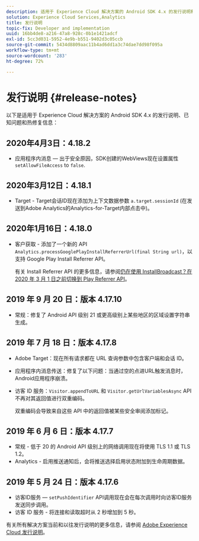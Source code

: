 ```yaml
---
description: 适用于 Experience Cloud 解决方案的 Android SDK 4.x 的发行说明和已知问题。
solution: Experience Cloud Services,Analytics
title: 发行说明
topic-fix: Developer and implementation
uuid: 16bb4de8-a216-47a8-928c-0b1e1421adcf
exl-id: 5cc3d031-5952-4e9b-b551-9402d3c05ccb
source-git-commit: 5434d8809aac11b4ad6dd1a3c74dae7dd98f095a
workflow-type: tm+mt
source-wordcount: '283'
ht-degree: 72%

---
```


# 发行说明 {#release-notes}

以下是适用于 Experience Cloud 解决方案的 Android SDK 4.x 的发行说明、已知问题和热修复信息：

## 2020年4月3日：4.18.2

* 应用程序内消息 — 出于安全原因，SDK创建的WebViews现在设置属性 `setAllowFileAccess` to `false`.

## 2020年3月12日：4.18.1

* Target - Target会话ID现在添加为上下文数据参数 `a.target.sessionId` (在发送到Adobe Analytics的Analytics-for-Target内部点击中)。

## 2020年1月16日：4.18.0

* 客户获取 - 添加了一个新的 API `Analytics.processGooglePlayInstallReferrerUrl(final String url)`，以支持 Google Play Install Referrer API。

   有关 Install Referrer API 的更多信息，请参阅[仍在使用 InstallBroadcast？在 2020 年 3 月 1 日之前切换到 Play Referrer API](https://android-developers.googleblog.com/2019/11/still-using-installbroadcast-switch-to.html)。

## 2019 年 9 月 20 日：版本 4.17.10

* 常规：修复了 Android API 级别 21 或更高级别上某些地区的区域设置字符串生成。

## 2019 年 7 月 18 日：版本 4.17.8

* Adobe Target：现在所有请求都在 URL 查询参数中包含客户端和会话 ID。
* 应用程序内消息传送：修复了以下问题：当通过空的点进URL触发消息时，Android应用程序崩溃。
* 访客 ID 服务：`Visitor.appendToURL` 和 `Visitor.getUrlVariablesAsync` API 不再对其返回值进行双重编码。

   双重编码会导致来自这些 API 中的返回值被某些安全审阅添加标记。

## 2019 年 6 月 6 日：版本 4.17.7

* 常规 - 低于 20 的 Android API 级别上的网络调用现在将使用 TLS 1.1 或 TLS 1.2。
* Analytics - 启用推送通知后，会将推送选择启用状态附加到生命周期数据。

## 2019 年 5 月 24 日：版本 4.17.6

* 访客ID服务 —  `setPushIdentifier` API调用现在会在每次调用时向访客ID服务发送同步调用。
* 访客 ID 服务 - 将连接和读取超时从 2 秒增加到 5 秒。

有关所有解决方案当前和以往发行说明的更多信息，请参阅 [Adobe Experience Cloud 发行说明](https://experienceleague.adobe.com/docs/release-notes/experience-cloud/current.html)。
